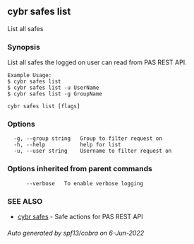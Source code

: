## cybr safes list

List all safes

### Synopsis

List all safes the logged on user can read from PAS REST API.
	
	Example Usage:
	$ cybr safes list
	$ cybr safes list -u UserName
	$ cybr safes list -g GroupName

```
cybr safes list [flags]
```

### Options

```
  -g, --group string   Group to filter request on
  -h, --help           help for list
  -u, --user string    Username to filter request on
```

### Options inherited from parent commands

```
      --verbose   To enable verbose logging
```

### SEE ALSO

* [cybr safes](cybr_safes.md)	 - Safe actions for PAS REST API

###### Auto generated by spf13/cobra on 6-Jun-2022
